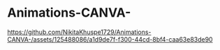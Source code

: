 # Animations-CANVA-



https://github.com/NikitaKhuspe1729/Animations-CANVA-/assets/125488086/a1d9de7f-f300-44cd-8bf4-caa63e83de90


